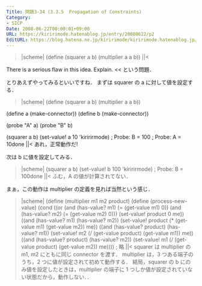 ```yaml
---
Title: 問題3-34 (3.3.5  Propagation of Constraints)
Category:
- SICP
Date: 2008-06-22T00:00:01+09:00
URL: https://kiririmode.hatenablog.jp/entry/20080622/p2
EditURL: https://blog.hatena.ne.jp/kiririmode/kiririmode.hatenablog.jp/atom/entry/8454420450078214727
---
```



>|scheme|
(define (squarer a b)
  (multiplier a a b))
||<
>>
There is a serious flaw in this idea. Explain.
<<
という問題．

とりあえずやってみるといいですね．
まずは squarer の a に対して値を設定する．
>|scheme|
(define (squarer a b)
  (multiplier a a b))

(define a (make-connector))
(define b (make-connector))

(probe "A" a)
(probe "B" b)

(squarer a b)
(set-value! a 10 'kiririrmode)
; Probe: B = 100
; Probe: A = 10done
||<
あれ，正常動作だ!

次は b に値を設定してみる．
>|scheme|
(squarer a b)
(set-value! b 100 'kiririrmode)
; Probe: B = 100done
||<
ふむ，A の値が計算されてない．

まぁ，この動作は multiplier の定義を見れば当然という感じ．
>|scheme|
(define (multiplier m1 m2 product)
  (define (process-new-value)
    (cond ((or (and (has-value? m1) (= (get-value m1) 0))
               (and (has-value? m2) (= (get-value m2) 0)))
           (set-value! product 0 me))
          ((and (has-value? m1) (has-value? m2))
           (set-value! product
                       (* (get-value m1) (get-value m2))
                       me))
          ((and (has-value? product) (has-value? m1))
           (set-value! m2
                       (/ (get-value product) (get-value m1))
                       me))
          ((and (has-value? product) (has-value? m2))
           (set-value! m1
                       (/ (get-value product) (get-value m2))
                       me))))
  ; 略
||<
squarer は multiplier の m1, m2 にともに同じ connector を渡す．
multiplier は，3 つある端子のうち，2 つに値が設定されて初めて動作する．
結局，squarer の b にのみ値を設定したときは，multiplier の端子に 1 つしか値が設定されていない状態だから，動作しない．．
